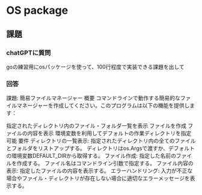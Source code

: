 # OS package
## 課題
### chatGPTに質問
goの練習用にosパッケージを使って、100行程度で実装できる課題を出して

### 回答
課題: 簡易ファイルマネージャー
概要
コマンドラインで動作する簡易的なファイルマネージャーを作成してください。このプログラムは以下の機能を提供します：

指定されたディレクトリ内のファイル・フォルダ一覧を表示
ファイルを作成
ファイルの内容を表示
環境変数を利用してデフォルトの作業ディレクトリを指定可能
要件
ディレクトリの一覧表示:
指定されたディレクトリ内の全てのファイルとフォルダをリストアップする。
ディレクトリはos.Argsで渡すか、デフォルトの環境変数DEFAULT_DIRから取得する。
ファイル作成:
指定した名前のファイルを作成する。
ファイル名はコマンドライン引数で指定する。
ファイル内容の表示:
指定したファイルの内容を表示する。
エラーハンドリング:
入力が不正な場合やファイル・ディレクトリが存在しない場合に適切なエラーメッセージを表示する。

